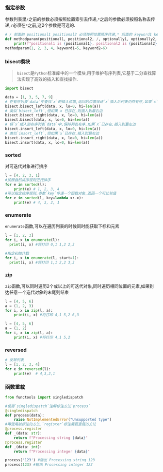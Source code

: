 ### 指定参数
参数列表里`/`之前的参数必须按照位置索引去传递,`*`之后的参数必须按照名称去传递,`/`必须在`*`之前,这2个参数是可选的.
```python
# / 前面的 positional1 positional2 必须按照位置顺序传递,* 后面的 keyword1 keyword2 必须按照参数名传递,中间的2个按照位置或者名称传递都行
def methodparam(positional1, positional2, /, optionally1, optionally2, *, keyword1, keyword2):
    print(f"positional1 is {positional1}, positional2 is {positional2}, optionally1 is {optionally1}, optionally2 is {optionally2}, keyword1 is {keyword1} , keyword2 is {keyword2}.")
methodparam(1, 2, 3, 4, keyword1=5, keyword2=6)
```
### bisect模块
> `bisect`是`Python`标准库中的一个模块,用于维护有序列表,它基于二分查找算法实现了高效的插入和查找操作.
```python
import bisect

data = [1, 3, 5, 7, 9]
# 在有序列表`data`中查找`x`的插入位置,返回的位置保证`x`插入后列表仍然有序,如果`x`已存在,则插入到最左边,`lo`和`hi`参数用于指定查找范围
bisect.bisect_left(data, x, lo=0, hi=len(a))
# 类似`bisect_left`,但如果 x 已存在,则插入到最右边
bisect.bisect_right(data, x, lo=0, hi=len(a))
bisect.bisect(data, x, lo=0, hi=len(a))
# 将`x`插入到有序列表`data`中,保持列表有序,如果`x`已存在,插入到最左边
bisect.insort_left(data, x, lo=0, hi=len(a))
# 类似`insort_left`,但如果`x`已存在,插入到最右边
bisect.insort_right(data, x, lo=0, hi=len(a))
bisect.insort(data, x, lo=0, hi=len(a))
```
### sorted
对可迭代对象进行排序
```python
l = [4, 2, 3, 1]
#按照自然排序规则进行排序
for e in sorted(l):
    print(e) # 1, 2, 3, 4
#可以指定排序规则,参数`key`传递一个函数对象,返回一个可比较值
for e in sorted(l, key=lambda x:-x):
    print(e) # 4, 3, 2, 1
```
### enumerate
`enumerate`函数,可以在遍历列表的时候同时能获取下标和元素
```python
l = [1, 2, 3]
for i, x in enumerate(l):
  print(i, x) #将打印 0,1 1,2 2,3

#指定初始计数
for i, x in enumerate(l, start=1):
  print(i, x) #将打印 1,1 2,2 3,3
```
### zip
`zip`函数,可以同时遍历2个或以上的可迭代对象,同时遍历相同位置的元素,如果到达任意一个迭代对象的末尾则结束
```python
l = [4, 5, 6]
a = (1, 2, 3)
for i, x in zip(l, a):
    print(i, x) #将打印 4,1 5,2 6,3

l = [4, 5, 6]
a = (1, 2)
for i, x in zip(l, a):
    print(i, x) #将打印 4,1 5,2
```
### reversed
```python
# 反转列表
l = [1, 2, 3, 4]
for e in reversed(l):
    print(e)  # 4,3,2,1
```
### 函数重载
```python
from functools import singledispatch

#使用`singledispatch`注解标注方法`process`
@singledispatch
def process(data):
    raise NotImplementedError("Unsupported type")
#再使用被标注的方法.`register`标注需要重载的方法
@process.register
def _(data: str):
    return f"Processing string {data}"
@process.register
def _(data: int):
    return f"Processing integer {data}"

process('123') #输出 Processing string 123
process(123) #输出 Processing integer 123
```
